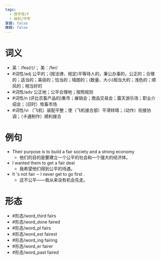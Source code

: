 ```yaml
---
tags:
  - 首字母/F
  - 级别/中考
掌握: false
模糊: false
---
```

# 词义
- 英：/feə(r)/； 美：/fer/
- #词性/adj  公平的；(按法律、规定)平等待人的，秉公办事的，公正的；合理的；适当的；美丽的；恰当的；晴朗的；(数量、大小)相当大的；浅色的；顺风的；相当好的
- #词性/adv  公正地；公平合理地；按照规则
- #词性/n  (评比农畜产品的)集市；展销会；商品交易会；露天游乐场；职业介绍会；（旧时）牲畜市场
- #词性/vi  （飞机）装配平整；使（飞机接合部）平滑转晴；（动作）衔接协调；（卡通制作）顺利接合
# 例句
- Their purpose is to build a fair society and a strong economy
	- 他们的目的是要建立一个公平的社会和一个强大的经济体。
- I wanted them to get a fair deal
	- 我希望他们得到公平的待遇。
- It 's not fair ─ I never get to go first .
	- 这不公平——我从来没有机会先走。
# 形态
- #形态/word_third fairs
- #形态/word_done faired
- #形态/word_pl fairs
- #形态/word_est fairest
- #形态/word_ing fairing
- #形态/word_er fairer
- #形态/word_past faired
